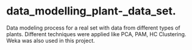 # data_modelling_plant-_data_set.
Data modeling process for a real set with data from different types of plants. Different techniques were applied like PCA, PAM, HC Clustering. Weka was also used in this project.
